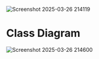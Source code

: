 
![Screenshot 2025-03-26 214119](https://github.com/user-attachments/assets/1a2d7152-1e2a-4e5a-b355-41a5997b151c)



# Class Diagram

![Screenshot 2025-03-26 214600](https://github.com/user-attachments/assets/c423682d-0aa9-4a3f-8228-db8dd29ffd0d)
